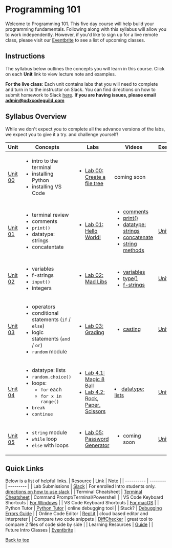 # <a id="top"></a>Programming 101

Welcome to Programming 101. This five day course will help build your programming fundamentals. Following along with this syllabus will allow you to work independently. However, if you'd like to sign up for a live remote class, please visit our [Eventbrite](https://www.eventbrite.com/o/pdx-code-guild-17959456298) to see a list of upcoming classes.

## Instructions

The syllabus below outlines the concepts you will learn in this course. Click on each **Unit** link to view lecture note and examples.

**For the live class**: Each unit contains labs that you will need to complete and turn in to the instructor on Slack. You can find directions on how to submit homework to Slack [here](/docs/slack.md). **If you are having issues, please email admin@pdxcodeguild.com**

## Syllabus Overview

While we don't expect you to complete all the advance versions of the labs, we expect you to give it a try. and challenge yourself!

| Unit                        | Concepts                                                                                                                                                                  | Labs                                                                                                                  | Videos                                                                                                                                                                                                                                                                                                                                                                                                                      | Exercises                     |
| --------------------------- | ------------------------------------------------------------------------------------------------------------------------------------------------------------------------- | --------------------------------------------------------------------------------------------------------------------- | --------------------------------------------------------------------------------------------------------------------------------------------------------------------------------------------------------------------------------------------------------------------------------------------------------------------------------------------------------------------------------------------------------------------------- | ----------------------------- |
| [Unit 00](/units/unit-0.md) | <ul><li>intro to the terminal</li> <li>installing Python</li> <li>installing VS Code</li></ul>                                                                            | <ul><li>[Lab 00: Create a file tree](/practice/unit_0/exercise_1.md) </li></ul>                                       | coming soon                                                                                                                                                                                                                                                                                                                                                                                                                 |                               |
| [Unit 01](/units/unit-1.md) | <ul><li>terminal review</li> <li>comments</li> <li>`print()`</li> <li>datatype: strings</li> <li>concatentate</li>                                                        | <ul><li>[Lab 01: Hello World!](/labs/hello.md)</li></ul>                                                              | <ul> <li><a href="https://youtu.be/YKRYs8QDWZQ" target="_blank">comments</a></li> <li><a href="https://youtu.be/KmSPjRxr4GA" target="_blank">print()</a></li> <li><a href="https://youtu.be/wbLLxCEQ2do" target="_blank">datatype: strings</a></li> <li><a href="https://youtu.be/7Fq19HrS9wA" target="_blank">concatenate</a></li> <li><a href="https://youtu.be/BDaZMU3iuKw" target="_blank">string methods</a></li></ul> | [Unit 01 ](/practice/unit_1/) |
| [Unit 02](/units/unit-2.md) | <ul><li>variables</li> <li>f-strings</li> <li>`input()`</li> <li>integers</li>                                                                                            | <ul> <li>[Lab 02: Mad Libs](/labs/madlibs.md)</li> </ul>                                                              | <ul> <li><a target="_blank" href="https://youtu.be/ft0vAxHnkGw">variables</a></li> <li><a target="_blank" href="https://youtu.be/xfYXx2zBYJo">type()</a></li> <li><a href="https://youtu.be/s-3SyF9wZqY" target="_blank">f-strings</a></li></ul>                                                                                                                                                                            | [Unit 02 ](/practice/unit_2)  |
| [Unit 03](/units/unit-3.md) | <ul><li>operators</li> <li>conditional statements (`if` / `else`)</li> <li>logic statements (`and` / `or`)</li><li>`random` module</li> </ul>                             | <ul><li>[Lab 03: Grading](/labs/grading.md)</li> </ul>                                                                | <ul><li><a target="_blank" href="https://youtu.be/yljHWm1shiE">casting</a></li></li>                                                                                                                                                                                                                                                                                                                                        | [Unit 03 ](/practice/unit_3/) |
| [Unit 04](/units/unit-4.md) | <ul><li>datatype: lists</li> <li>`random.choice()`</li> <li>loops: <ul><li>`for` each</li><li>`for x in range()`</li></ul></li> <li>`break`</li> <li>`continue`</li></ul> | <ul><li>[Lab 4.1: Magic 8 Ball](/labs/magic-8-ball.md) </li> <li>[Lab 4.2: Rock, Paper, Scissors](/labs/rps.md) </ul> | <li><a href="https://youtu.be/TjQv--wrc3o" target="_blank">datatype: lists</a></li>                                                                                                                                                                                                                                                                                                                                         | [Unit 04 ](/practice/unit_4)  |
| [Unit 05](/units/unit-5.md) | <ul><li>`string` module</li> <li>`while` loop</li> <li>`else` with loops</li></ul>                                                                                        | <ul><li>[Lab 05: Password Generator](/labs/password_generator.md)</li> </ul>                                          | <ul><li>coming soon</ul></li>                                                                                                                                                                                                                                                                                                                                                                                               | [Unit 05 ](/practice/unit_5/) |

## Quick Links

Below is a list of helpful links.
| Resource | Link | Note |
| ---------- | -------- | --------- |
| Lab Submissions | [Slack](https://app.slack.com/client/TH5A28SJ0/CH6DE8QK1) | For enrolled Intro students only. [directions on how to use slack](/docs/slack.md) |
| Terminal Cheatsheet | [Terminal Cheatsheet](/docs/terminal_cheatsheet.md) | Command Prompt/Terminal/Powershell |
| VS Code Keyboard Shortcuts | [For Windows](https://code.visualstudio.com/shortcuts/keyboard-shortcuts-windows.pdf) |
| VS Code Keyboard Shortcuts | [For macOS](https://code.visualstudio.com/shortcuts/keyboard-shortcuts-macos.pdf) |
| Python Tutor | [Python Tutor](http://pythontutor.com/visualize.html#mode=edit) | online debugging tool |
| Stuck? | [Debugging Errors Guide](https://github.com/PdxCodeGuild/IntroToProgramming/blob/master/documentation/troubleshooting.md) |
| Online Code Editor | [Repl.it](https://repl.it) | cloud based editor and interpreter |
| Compare two code snippets | [DiffChecker](https://www.diffchecker.com/) | great tool to compare 2 files of code side by side |
| Learning Resources | [Guide](https://github.com/PdxCodeGuild/IntroToProgramming/blob/master/documentation/resources.md) | | Future Intro Classes | [Eventbrite](https://www.eventbrite.com/o/pdx-code-guild-17959456298) |

[Back to top](#top)
